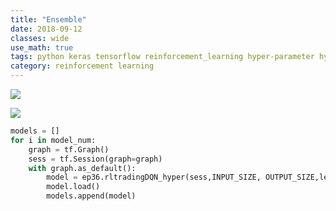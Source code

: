 ```yaml
---
title: "Ensemble"
date: 2018-09-12
classes: wide
use_math: true
tags: python keras tensorflow reinforcement_learning hyper-parameter hyper Bayesian Optimization ensemble
category: reinforcement learning
---
```



![](https://www.kdnuggets.com/wp-content/uploads/bagging.jpg)

![](https://t1.daumcdn.net/cfile/tistory/2265BE4F57A0249036)

```python
models = []
for i in model_num:
	graph = tf.Graph()
	sess = tf.Session(graph=graph)
	with graph.as_default():
	    model = ep36.rltradingDQN_hyper(sess,INPUT_SIZE, OUTPUT_SIZE,learning_rate, num_dense_layers,num_dense_nodes, activation)
	    model.load()
	    models.append(model)

```        
